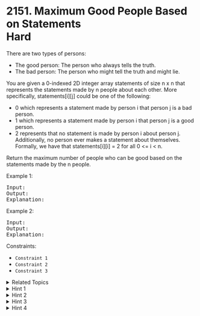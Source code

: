 # 2151. Maximum Good People Based on Statements<br> Hard

There are two types of persons:

- The good person: The person who always tells the truth.
- The bad person: The person who might tell the truth and might lie.

You are given a 0-indexed 2D integer array statements of size n x n that represents the statements made by n people about each other. More specifically, statements[i][j] could be one of the following:

- 0 which represents a statement made by person i that person j is a bad person.
- 1 which represents a statement made by person i that person j is a good person.
- 2 represents that no statement is made by person i about person j.
Additionally, no person ever makes a statement about themselves. Formally, we have that statements[i][i] = 2 for all 0 <= i < n.

Return the maximum number of people who can be good based on the statements made by the n people.

Example 1:

<pre>
Input:
Output:
Explanation:
</pre>

Example 2:

<pre>
Input:
Output:
Explanation:
</pre>

Constraints:

-   `Constraint 1`
-   `Constraint 2`
-   `Constraint 3`

<details>

<summary> Related Topics </summary>

-   `Topic 1`
-   `Topic 2`

</details>

<details>

<summary> Hint 1 </summary>
Hint 1
</details>
<details>

<summary> Hint 2 </summary>
Hint 2
</details>

<details>
<summary> Hint 3 </summary>
Hint 3
</details>

<details>

<summary> Hint 4 </summary>
Hint 4
</details>
